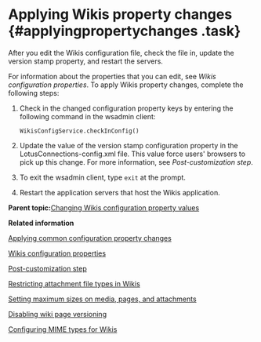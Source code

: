 # Applying Wikis property changes {#applyingpropertychanges .task}

After you edit the Wikis configuration file, check the file in, update the version stamp property, and restart the servers.

For information about the properties that you can edit, see *Wikis configuration properties*. To apply Wikis property changes, complete the following steps:

1.  Check in the changed configuration property keys by entering the following command in the wsadmin client:

    ```
    WikisConfigService.checkInConfig()
    ```

2.  Update the value of the version stamp configuration property in the LotusConnections-config.xml file. This value force users' browsers to pick up this change. For more information, see *Post-customization step*.

3.  To exit the wsadmin client, type `exit` at the prompt.

4.  Restart the application servers that host the Wikis application.


**Parent topic:**[Changing Wikis configuration property values](../admin/t_admin_wikis_changing_config_properties.md)

**Related information**  


[Applying common configuration property changes](../admin/t_admin_common_save_changes.md)

[Wikis configuration properties](../admin/r_admin_wikis_config_properties2.md)

[Post-customization step](../customize/t_admin_common_customize_postreq.md)

[Restricting attachment file types in Wikis](../admin/t_admin_wikis_restrict_types.md)

[Setting maximum sizes on media, pages, and attachments](../admin/t_admin_wikis_setting_maxsize.md)

[Disabling wiki page versioning](../admin/t_admin_wikis_disable_versioning.md)

[Configuring MIME types for Wikis](../admin/t_admin_wikis_config_mime.md)

